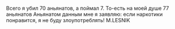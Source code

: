 Всего я убил 70 аньянатов, а поймал 7. То-есть на моей душе 77 аньянатов
Аньянатом данным мне я заявляю: если наркотики понравится, я не буду злоупотреблять! M.LESNIK
